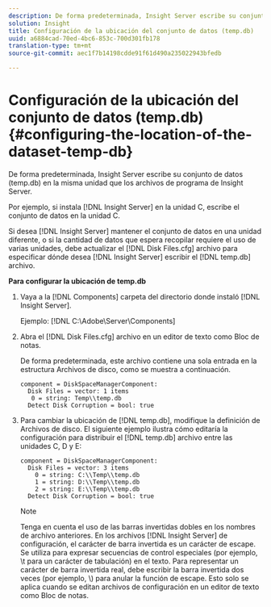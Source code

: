 ```yaml
---
description: De forma predeterminada, Insight Server escribe su conjunto de datos (temp.db) en la misma unidad que los archivos de programa de Insight Server.
solution: Insight
title: Configuración de la ubicación del conjunto de datos (temp.db)
uuid: a6884cad-70ed-4bc6-853c-700d301fb178
translation-type: tm+mt
source-git-commit: aec1f7b14198cdde91f61d490a235022943bfedb

---
```



# Configuración de la ubicación del conjunto de datos (temp.db){#configuring-the-location-of-the-dataset-temp-db}

De forma predeterminada, Insight Server escribe su conjunto de datos (temp.db) en la misma unidad que los archivos de programa de Insight Server.

Por ejemplo, si instala [!DNL Insight Server] en la unidad C, escribe el conjunto de datos en la unidad C.

Si desea [!DNL Insight Server] mantener el conjunto de datos en una unidad diferente, o si la cantidad de datos que espera recopilar requiere el uso de varias unidades, debe actualizar el [!DNL Disk Files.cfg] archivo para especificar dónde desea [!DNL Insight Server] escribir el [!DNL temp.db] archivo.

**Para configurar la ubicación de temp.db**

1. Vaya a la [!DNL Components] carpeta del directorio donde instaló [!DNL Insight Server].

   Ejemplo: [!DNL C:\Adobe\Server\Components]

1. Abra el [!DNL Disk Files.cfg] archivo en un editor de texto como Bloc de notas.

   De forma predeterminada, este archivo contiene una sola entrada en la estructura Archivos de disco, como se muestra a continuación.

   ```
   component = DiskSpaceManagerComponent:
     Disk Files = vector: 1 items
      0 = string: Temp\\temp.db
     Detect Disk Corruption = bool: true
   ```

1. Para cambiar la ubicación de [!DNL temp.db], modifique la definición de Archivos de disco. El siguiente ejemplo ilustra cómo editaría la configuración para distribuir el [!DNL temp.db] archivo entre las unidades C, D y E:

   ```
   component = DiskSpaceManagerComponent:
     Disk Files = vector: 3 items
       0 = string: C:\\Temp\\temp.db
       1 = string: D:\\Temp\\temp.db
       2 = string: E:\\Temp\\temp.db
     Detect Disk Corruption = bool: true
   ```

   >[!NOTE]
   >
   >Tenga en cuenta el uso de las barras invertidas dobles en los nombres de archivo anteriores. En los archivos [!DNL Insight Server] de configuración, el carácter de barra invertida es un carácter de escape. Se utiliza para expresar secuencias de control especiales (por ejemplo, \t para un carácter de tabulación) en el texto. Para representar un carácter de barra invertida real, debe escribir la barra invertida dos veces (por ejemplo, \\) para anular la función de escape. Esto solo se aplica cuando se editan archivos de configuración en un editor de texto como Bloc de notas.

